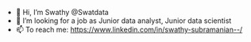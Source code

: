 - 👋 Hi, I’m Swathy @Swatdata
- 💞️ I’m looking for a job as Junior data analyst, Junior data scientist
- 📫 To reach me: https://www.linkedin.com/in/swathy-subramanian--/

<!---
Swatdata/Swatdata is a ✨ special ✨ repository because its `README.md` (this file) appears on your GitHub profile.
You can click the Preview link to take a look at your changes.
--->
